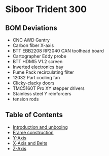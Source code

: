 # Siboor Trident 300

## BOM Deviations

* CNC AWD Gantry
* Carbon fiber X-axis 
* BTT EBB2208 RP2040 CAN toolhead board
* Cartographer Eddy probe
* BTT HDMI5 V1.2 screen
* Inverted electronics bay
* Fume Pack recirculating filter
* 12032 Part cooling fan
* Clicky-clacky doors
* TMC5160T Pro XY stepper drivers
* Stainless steel Y reinforcers
* tension rods


## Table of Contents

* [Introduction and unboxing](intro.md)
* [Frame construction](frame.md)
* [Y-Axis](y-axis.md)
* [X-Axis and Belts](x-axis.md)
* [Z-Axis](z-axis.md)
